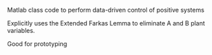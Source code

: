 Matlab class code to perform data-driven control of positive systems

Explicitly uses the Extended Farkas Lemma to eliminate A and B plant variables.

Good for prototyping